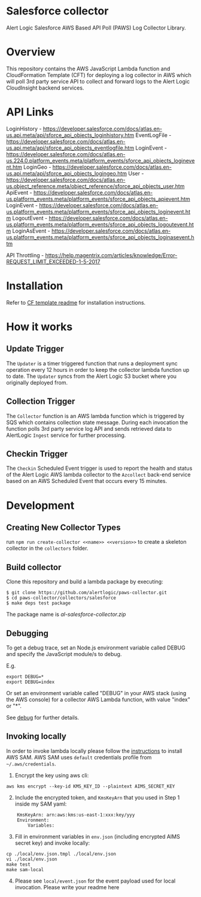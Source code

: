 # Salesforce collector
Alert Logic Salesforce AWS Based API Poll (PAWS) Log Collector Library.

# Overview
This repository contains the AWS JavaScript Lambda function and CloudFormation 
Template (CFT) for deploying a log collector in AWS which will poll 3rd party service API to collect and 
forward logs to the Alert Logic CloudInsight backend services.

# API Links
LoginHistory - https://developer.salesforce.com/docs/atlas.en-us.api.meta/api/sforce_api_objects_loginhistory.htm
EventLogFile - https://developer.salesforce.com/docs/atlas.en-us.api.meta/api/sforce_api_objects_eventlogfile.htm 
LoginEvent - https://developer.salesforce.com/docs/atlas.en-us.224.0.platform_events.meta/platform_events/sforce_api_objects_loginevent.htm
LoginGeo - https://developer.salesforce.com/docs/atlas.en-us.api.meta/api/sforce_api_objects_logingeo.htm
User - https://developer.salesforce.com/docs/atlas.en-us.object_reference.meta/object_reference/sforce_api_objects_user.htm
ApiEvent - https://developer.salesforce.com/docs/atlas.en-us.platform_events.meta/platform_events/sforce_api_objects_apievent.htm
LoginEvent - https://developer.salesforce.com/docs/atlas.en-us.platform_events.meta/platform_events/sforce_api_objects_loginevent.htm
LogoutEvent - https://developer.salesforce.com/docs/atlas.en-us.platform_events.meta/platform_events/sforce_api_objects_logoutevent.htm
LoginAsEvent - https://developer.salesforce.com/docs/atlas.en-us.platform_events.meta/platform_events/sforce_api_objects_loginasevent.htm

API Throttling - https://help.magentrix.com/articles/knowledge/Error-REQUEST_LIMIT_EXCEEDED-1-5-2017 


# Installation

Refer to [CF template readme](./cfn/README.md) for installation instructions.

# How it works

## Update Trigger

The `Updater` is a timer triggered function that runs a deployment sync operation 
every 12 hours in order to keep the collector lambda function up to date.
The `Updater` syncs from the Alert Logic S3 bucket where you originally deployed from.

## Collection Trigger

The `Collector` function is an AWS lambda function which is triggered by SQS which contains collection state message.
During each invocation the function polls 3rd party service log API and sends retrieved data to 
AlertLogic `Ingest` service for further processing.

## Checkin Trigger

The `Checkin` Scheduled Event trigger is used to report the health and status of 
the Alert Logic AWS lambda collector to the `Azcollect` back-end service based on 
an AWS Scheduled Event that occurs every 15 minutes.


# Development

## Creating New Collector Types
run `npm run create-collector <<name>> <<version>>` to create a skeleton collector in the `collectors` folder.

## Build collector
Clone this repository and build a lambda package by executing:
```
$ git clone https://github.com/alertlogic/paws-collector.git
$ cd paws-collector/collectors/salesforce
$ make deps test package
```

The package name is *al-salesforce-collector.zip*

## Debugging

To get a debug trace, set an Node.js environment variable called DEBUG and
specify the JavaScript module/s to debug.

E.g.

```
export DEBUG=*
export DEBUG=index
```

Or set an environment variable called "DEBUG" in your AWS stack (using the AWS 
console) for a collector AWS Lambda function, with value "index" or "\*".

See [debug](https://www.npmjs.com/package/debug) for further details.

## Invoking locally

In order to invoke lambda locally please follow the [instructions](https://docs.aws.amazon.com/lambda/latest/dg/sam-cli-requirements.html) to install AWS SAM.
AWS SAM uses `default` credentials profile from `~/.aws/credentials`.

  1. Encrypt the key using aws cli:
```
aws kms encrypt --key-id KMS_KEY_ID --plaintext AIMS_SECRET_KEY
```
  2. Include the encrypted token, and `KmsKeyArn` that you used in Step 1 inside my SAM yaml:
```
    KmsKeyArn: arn:aws:kms:us-east-1:xxx:key/yyy
    Environment:
        Variables:
```
  3. Fill in environment variables in `env.json` (including encrypted AIMS secret key) and invoke locally:

```
cp ./local/env.json.tmpl ./local/env.json
vi ./local/env.json
make test
make sam-local
```
  4. Please see `local/event.json` for the event payload used for local invocation.
Please write your readme here

